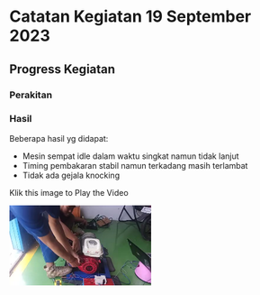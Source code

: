# Catatan Kegiatan 19 September 2023

## Progress Kegiatan

### Perakitan

### Hasil

Beberapa hasil yg didapat:
- Mesin sempat idle dalam waktu singkat namun tidak lanjut
- Timing pembakaran stabil namun terkadang masih terlambat
- Tidak ada gejala knocking

Klik this image to Play the Video

[<img src="./images/short_idle.jpg" width="50%">](https://raw.githubusercontent.com/deninur2427/ecu_pnm/main/docs/notes/images/short_idle.mp4)
